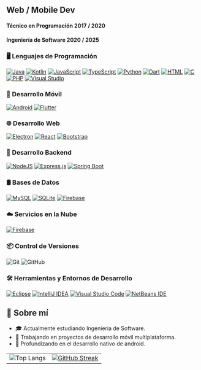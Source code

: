 ## Web / Mobile Dev 

#### Técnico en Programación 2017 / 2020
#### Ingeniería de Software 2020 / 2025
 
### 🖥️ Lenguajes de Programación
[![Java](https://img.shields.io/badge/Java-%23ED8B00.svg?logo=openjdk&logoColor=white)](#)
[![Kotlin](https://img.shields.io/badge/Kotlin-%237F52FF.svg?logo=kotlin&logoColor=white)](#)
[![JavaScript](https://img.shields.io/badge/JavaScript-F7DF1E?logo=javascript&logoColor=000)](#)
[![TypeScript](https://img.shields.io/badge/TypeScript-3178C6?logo=typescript&logoColor=fff)](#)
[![Python](https://img.shields.io/badge/Python-3776AB?logo=python&logoColor=fff)](#)
[![Dart](https://img.shields.io/badge/Dart-%230175C2.svg?logo=dart&logoColor=white)](#)
[![HTML](https://img.shields.io/badge/HTML-%23E34F26.svg?logo=html5&logoColor=white)](#)
[![C](https://img.shields.io/badge/C-00599C?logo=c&logoColor=white)](#)
[![PHP](https://img.shields.io/badge/php-%23777BB4.svg?&logo=php&logoColor=white)](#)
[![Visual Studio](https://custom-icon-badges.demolab.com/badge/Visual%20Studio-5C2D91.svg?&logo=visual-studio&logoColor=white)](#)
  

### 📱 Desarrollo Móvil
[![Android](https://img.shields.io/badge/Android-3DDC84?logo=android&logoColor=white)](#)
[![Flutter](https://img.shields.io/badge/Flutter-02569B?logo=flutter&logoColor=fff)](#)

### 🌐 Desarrollo Web
[![Electron](https://img.shields.io/badge/Electron-2B2E3A?logo=electron&logoColor=fff)](#)
[![React](https://img.shields.io/badge/React-%2320232a.svg?logo=react&logoColor=%2361DAFB)](#)
[![Bootstrap](https://img.shields.io/badge/Bootstrap-7952B3?logo=bootstrap&logoColor=fff)](#)

### 🔧 Desarrollo Backend
[![NodeJS](https://img.shields.io/badge/Node.js-6DA55F?logo=node.js&logoColor=white)](#)
[![Express.js](https://img.shields.io/badge/Express.js-%23404d59.svg?logo=express&logoColor=%2361DAFB)](#)
[![Spring Boot](https://img.shields.io/badge/Spring%20Boot-6DB33F?logo=springboot&logoColor=fff)](#)

### 🛢️ Bases de Datos
[![MySQL](https://img.shields.io/badge/MySQL-4479A1?logo=mysql&logoColor=fff)](#)
[![SQLite](https://img.shields.io/badge/SQLite-%2307405e.svg?logo=sqlite&logoColor=white)](#)
[![Firebase](https://img.shields.io/badge/Firebase-039BE5?logo=Firebase&logoColor=white)](#)

### ☁️ Servicios en la Nube
[![Firebase](https://img.shields.io/badge/Firebase-039BE5?logo=Firebase&logoColor=white)](#) 

### 📦 Control de Versiones
 ![Git](https://img.shields.io/badge/Git-F05032?style=for-the-badge&logo=git&logoColor=white)
 ![GitHub](https://img.shields.io/badge/GitHub-181717?style=for-the-badge&logo=github&logoColor=white)

### 🛠️ Herramientas y Entornos de Desarrollo
[![Eclipse](https://img.shields.io/badge/Eclipse-FE7A16.svg?logo=Eclipse&logoColor=white)](#)
[![IntelliJ IDEA](https://img.shields.io/badge/IntelliJIDEA-000000.svg?logo=intellij-idea&logoColor=white)](#)
[![Visual Studio Code](https://custom-icon-badges.demolab.com/badge/Visual%20Studio%20Code-0078d7.svg?logo=vsc&logoColor=white)](#)
[![NetBeans IDE](https://img.shields.io/badge/NetBeans%20IDE-1B6AC6.svg?logo=apache-netbeans-ide&logoColor=white)](#)

## 📝 Sobre mí
- 🎓 Actualmente estudiando Ingeniería de Software.
- 💼 Trabajando en proyectos de desarrollo móvil multiplataforma.
- 🌱 Profundizando en el desarrollo nativo de android. 

<table align="center">
  <tr>
    <td> <img src="https://github-readme-stats.vercel.app/api/top-langs/?username=AntonioNoguera&layout=compact&bg_color=00000000&theme=date_night&card_width=500px&langs_count=8&locale=es&hide=CSS" alt="Top Langs">
    </td>
    <td>
      <a href="https://git.io/streak-stats">
        <img src="https://streak-stats.demolab.com?user=AntonioNoguera" alt="GitHub Streak">
      </a>
    </td>
  </tr>
</table>
